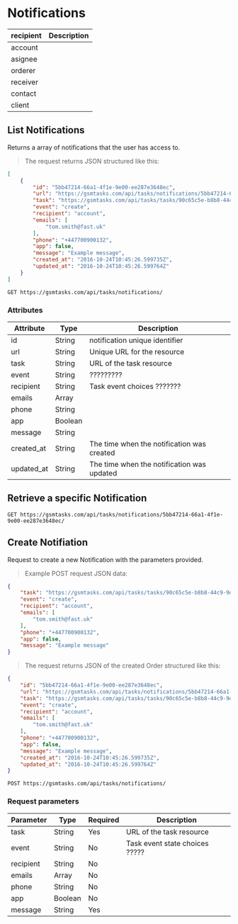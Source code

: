 # Notifications

recipient   | Description
----------- | -----------
account     | 
asignee     | 
orderer     | 
receiver    | 
contact     | 
client      | 

## List Notifications

Returns a array of notifications that the user has access to.

> The request returns JSON structured like this:

```json
[
    {
        "id": "5bb47214-66a1-4f1e-9e00-ee287e3648ec",
        "url": "https://gsmtasks.com/api/tasks/notifications/5bb47214-66a1-4f1e-9e00-ee287e3648ec/",
        "task": "https://gsmtasks.com/api/tasks/tasks/90c65c5e-b8b8-44c9-9d8b-cb7f91b53c38/",
        "event": "create",
        "recipient": "account",
        "emails": [
            "tom.smith@fast.uk"
        ],
        "phone": "+447700900132",
        "app": false,
        "message": "Example message",
        "created_at": "2016-10-24T10:45:26.599735Z",
        "updated_at": "2016-10-24T10:45:26.599764Z"
    }
]
```

`GET https://gsmtasks.com/api/tasks/notifications/`

### Attributes

Attribute     | Type   | Description
------------  | ------ | -----------
id            | String | notification unique identifier
url           | String | Unique URL for the resource
task          | String | URL of the task resource
event         | String | ?????????
recipient     | String | Task event choices ???????
emails        | Array  | 
phone         | String |      
app           | Boolean|
message       | String |      
created_at    | String | The time when the notification was created
updated_at    | String | The time when the notification was updated

## Retrieve a specific Notification

`GET https://gsmtasks.com/api/tasks/notifications/5bb47214-66a1-4f1e-9e00-ee287e3648ec/`

## Create Notifiation

Request to create a new Notification with the parameters provided.

> Example POST request JSON data:

```json
{
    "task": "https://gsmtasks.com/api/tasks/tasks/90c65c5e-b8b8-44c9-9d8b-cb7f91b53c38/",
    "event": "create",
    "recipient": "account",
    "emails": [
        "tom.smith@fast.uk"
    ],
    "phone": "+447700900132",
    "app": false,
    "message": "Example message"
}
```

> The request returns JSON of the created Order structured like this:

```json
{
    "id": "5bb47214-66a1-4f1e-9e00-ee287e3648ec",
    "url": "https://gsmtasks.com/api/tasks/notifications/5bb47214-66a1-4f1e-9e00-ee287e3648ec/",
    "task": "https://gsmtasks.com/api/tasks/tasks/90c65c5e-b8b8-44c9-9d8b-cb7f91b53c38/",
    "event": "create",
    "recipient": "account",
    "emails": [
        "tom.smith@fast.uk"
    ],
    "phone": "+447700900132",
    "app": false,
    "message": "Example message",
    "created_at": "2016-10-24T10:45:26.599735Z",
    "updated_at": "2016-10-24T10:45:26.599764Z"
}
```

`POST https://gsmtasks.com/api/tasks/notifications/`

### Request parameters

Parameter     | Type   | Required | Description
------------  | ------ | -------  | -----------
task          | String | Yes      | URL of the task resource
event         | String | No       | Task event state choices ?????
recipient     | String | No       | 
emails        | Array  | No       |            
phone         | String | No       |   
app           | Boolean| No       |      
message       | String | Yes      |        
